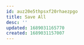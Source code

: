 ```yaml
---
id: auz20e5thpsxf20rhaezpgo
title: Save All
desc: ''
updated: 1689031165770
created: 1689031157007
---
```

